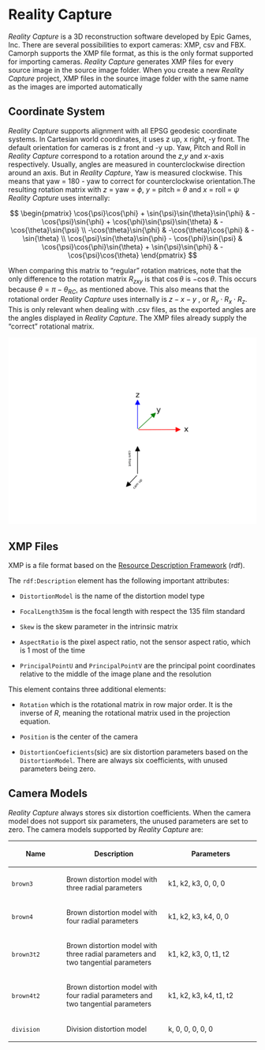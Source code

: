 # Reality Capture

*Reality Capture* is a 3D reconstruction software developed by Epic
Games, Inc. There are several possibilities to export cameras: XMP, csv
and FBX. Camorph supports the XMP file format, as this is the
only format supported for importing cameras. *Reality Capture* generates
XMP files for every source image in the source image folder. When you
create a new *Reality Capture* project, XMP files in the source image
folder with the same name as the images are imported automatically

## Coordinate System

*Reality Capture* supports alignment with all EPSG geodesic coordinate
systems. In Cartesian world coordinates, it uses z up,
x right, -y front. The default orientation for cameras
is z front and -y up. Yaw, Pitch and Roll in *Reality
Capture* correspond to a rotation around the $z$,$y$ and
$x$-axis respectively. Usually, angles are measured in
counterclockwise direction around an axis. But in *Reality Capture*,
Yaw is measured clockwise. This means that yaw = 180 - yaw to correct
for counterclockwise orientation.The resulting rotation matrix with $z$ = yaw = $\phi$,
$y$ = pitch = $\theta$ and $x$ = roll = $\psi$
*Reality Capture* uses internally:

$$
\begin{pmatrix}
\cos{\psi}\cos{\phi} + \sin{\psi}\sin{\theta}\sin{\phi} & -\cos{\psi}\sin{\phi} + \cos{\phi}\sin{\psi}\sin{\theta} & -\cos{\theta}\sin{\psi} \\
-\cos{\theta}\sin{\phi} & -\cos{\theta}\cos{\phi} & -\sin{\theta} \\
\cos{\psi}\sin{\theta}\sin{\phi} - \cos{\phi}\sin{\psi} & \cos{\psi}\cos{\phi}\sin{\theta} + \sin{\psi}\sin{\phi} & -\cos{\psi}\cos{\theta}
\end{pmatrix}
$$

When comparing this matrix to “regular” rotation matrices, note that the only difference to the
rotation matrix $R_{zxy}$ is that $\cos{\theta}$ is
$-\cos{\theta}$. This occurs because
$\theta = \pi - \theta_{RC}$, as mentioned above. This also
means that the rotational order *Reality Capture* uses internally is
$z-x-y$ , or $R_y \cdot R_x \cdot R_z$. This is only
relevant when dealing with .csv files, as the exported angles are the
angles displayed in *Reality Capture*. The XMP files already supply
the “correct” rotational matrix.



![image](./RealityCapture_coordinatesystem_cam-1.png)

## XMP Files

XMP is a file format based on the [Resource Description Framework](https://www.w3.org/RDF/) (rdf).

The `rdf:Description` element has the following important
attributes:


* `DistortionModel` is the name of the distortion model type


* `FocalLength35mm` is the focal length with respect the 135 film
standard


* `Skew` is the skew parameter in the intrinsic matrix


* `AspectRatio` is the pixel aspect ratio, not the sensor aspect
ratio, which is 1 most of the time


* `PrincipalPointU` and `PrincipalPointV` are the principal point
coordinates relative to the middle of the image plane and the
resolution

This element contains three additional elements:


* `Rotation` which is the rotational matrix in row major order.
It is the inverse of
$R$, meaning the rotational matrix used in the projection
equation.


* `Position` is the center of the camera


* `DistortionCoeficients`(sic) are six distortion parameters based
on the `DistortionModel`. There are always six coefficients, with
unused parameters being zero.

## Camera Models

*Reality Capture* always stores six distortion coefficients. When the
camera model does not support six parameters, the unused parameters are
set to zero. The camera models supported by *Reality Capture* are:

<table class="docutils align-default"><colgroup><col style="width: 22%"> <col style="width: 41%"> <col style="width: 38%"></colgroup> 

<thead>

<tr class="row-odd">

<th class="head">

**Name**

</th>

<th class="head">

**Description**

</th>

<th class="head">

**Parameters**

</th>

</tr>

</thead>

<tbody>

<tr class="row-even">

<td>

`brown3`

</td>

<td>

Brown distortion model with three radial parameters

</td>

<td>

k1, k2, k3, 0, 0, 0

</td>

</tr>

<tr class="row-odd">

<td>

`brown4`

</td>

<td>

Brown distortion model with four radial parameters

</td>

<td>

k1, k2, k3, k4, 0, 0

</td>

</tr>

<tr class="row-even">

<td>

`brown3t2`

</td>

<td>

Brown distortion model with three radial parameters and two tangential parameters

</td>

<td>

k1, k2, k3, 0, t1, t2

</td>

</tr>

<tr class="row-odd">

<td>

`brown4t2`

</td>

<td>

Brown distortion model with four radial parameters and two tangential parameters

</td>

<td>

k1, k2, k3, k4, t1, t2

</td>

</tr>

<tr class="row-even">

<td>

`division`

</td>

<td>

Division distortion model

</td>

<td>

k, 0, 0, 0, 0, 0

</td>

</tr>

</tbody>

</table>